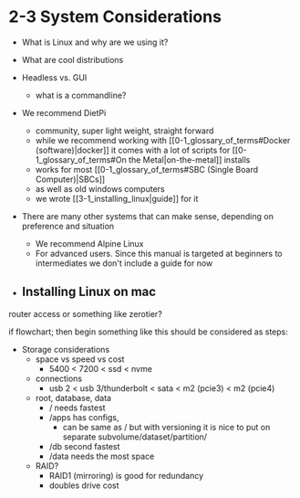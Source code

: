 # 2-3 System Considerations

- What is Linux and why are we using it?
- What are cool distributions
- Headless vs. GUI
	- what is a commandline?






- We recommend DietPi
	- community, super light weight, straight forward
	- while we recommend working with [[0-1_glossary_of_terms#Docker (software)|docker]] it comes with a lot of scripts for [[0-1_glossary_of_terms#On the Metal|on-the-metal]] installs
	- works for most [[0-1_glossary_of_terms#SBC (Single Board Computer)|SBCs]]
	- as well as old windows computers
	- we wrote [[3-1_installing_linux|guide]] for it
- There are many other systems that can make sense, depending on preference and situation
	- We recommend Alpine Linux
	- For advanced users. Since this manual is targeted at beginners to intermediates we don't include a guide for now
- Installing Linux on mac
	-



router access or something like zerotier?




if flowchart; then begin something like this should be considered as steps:
- Storage considerations
	- space vs speed vs cost
		- 5400 < 7200 < ssd < nvme
	- connections
		- usb 2 < usb 3/thunderbolt < sata < m2 (pcie3) < m2 (pcie4)
	- root, database, data
		- / needs fastest
		- /apps has configs,
			- can be same as / but with versioning it is nice to put on separate subvolume/dataset/partition/
		- /db second fastest
		- /data needs the most space
	- RAID?
		- RAID1 (mirroring) is good for redundancy
		- doubles drive cost